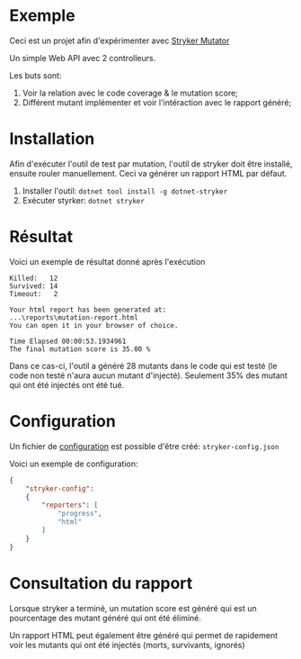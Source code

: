 # Exemple
Ceci est un projet afin d'expérimenter avec [Stryker Mutator](https://stryker-mutator.io/docs/stryker-net/introduction/)

Un simple Web API avec 2 controlleurs. 

Les buts sont:
1. Voir la relation avec le code coverage & le mutation score;
1. Différent mutant implémenter et voir l'intéraction avec le rapport généré;

# Installation
Afin d'exécuter l'outil de test par mutation, l'outil de stryker doit être installé, ensuite rouler manuellement. Ceci va générer un rapport HTML par défaut.

1. Installer l'outil: `dotnet tool install -g dotnet-stryker`
1. Exécuter styrker: `dotnet stryker`

# Résultat
Voici un exemple de résultat donné après l'exécution

```
Killed:   12
Survived: 14
Timeout:   2

Your html report has been generated at:
...\reports\mutation-report.html
You can open it in your browser of choice.

Time Elapsed 00:00:53.1934961
The final mutation score is 35.00 %
```

Dans ce cas-ci, l'outil a généré 28 mutants dans le code qui est testé (le code non testé n'aura aucun mutant d'injecté). Seulement 35% des mutant qui ont été injectés ont été tué.

# Configuration
Un fichier de [configuration](https://stryker-mutator.io/docs/stryker-net/Configuration) est possible d'être créé: `stryker-config.json`

Voici un exemple de configuration:
```json
{
    "stryker-config":
    {
        "reporters": [
            "progress",
            "html"
        ]
    }
}
```

# Consultation du rapport
Lorsque stryker a terminé, un mutation score est généré qui est un pourcentage des mutant généré qui ont été éliminé.

Un rapport HTML peut également être généré qui permet de rapidement voir les mutants qui ont été injectés (morts, survivants, ignorés)